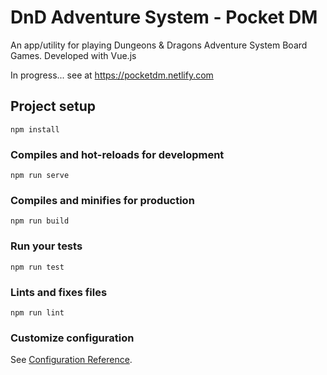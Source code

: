 # DnD Adventure System - Pocket DM
An app/utility for playing Dungeons & Dragons Adventure System Board Games. Developed with Vue.js

In progress... see at https://pocketdm.netlify.com

## Project setup
```
npm install
```

### Compiles and hot-reloads for development
```
npm run serve
```

### Compiles and minifies for production
```
npm run build
```

### Run your tests
```
npm run test
```

### Lints and fixes files
```
npm run lint
```

### Customize configuration
See [Configuration Reference](https://cli.vuejs.org/config/).
